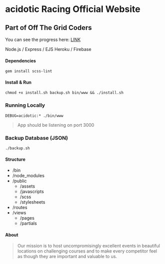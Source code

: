 # acidotic Racing Official Website

## Part of Off The Grid Coders

You can see the progress here: [LINK](https://acidotic.herokuapp.com/)

Node.js / Express / EJS
Heroku / Firebase

#### Dependencies
`gem install scss-lint`

#### Install & Run
`chmod +x install.sh backup.sh bin/www && ./install.sh`

### Running Locally
`DEBUG=acidotic:* ./bin/www`
>App should be listening on port 3000

### Backup Database (JSON)
`./backup.sh`

#### Structure
+ /bin
+ /node_modules
+ /public
  - /assets
  - /javascripts
  - /scss
  - /stylesheets
+ /routes
+ /views
  - /pages
  - /partials

#### About

>Our mission is to host uncompromisingly excellent events in beautiful locations on challenging courses and to make every competitor feel as though they are important and valuable to us.
